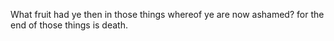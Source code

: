 What fruit had ye then in those things whereof ye are now ashamed? for the end of those things is death.
